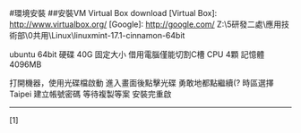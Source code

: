 #環境安裝
##安裝VM Virtual Box
download [Virtual Box]: http://www.virtualbox.org/
[Google]: http://google.com/
Z:\5研發二處\應用技術部\0共用\Linux\linuxmint-17.1-cinnamon-64bit

ubuntu 64bit
硬碟  40G  固定大小
借用電腦僅能切割C槽
CPU 4顆
記憶體 4096MB

打開機器，使用光碟檔啟動
進入畫面後點擊光碟
勇敢地都點繼續(?
時區選擇Taipei
建立帳號密碼
等待複製等案
安裝完重啟
___
[1]
